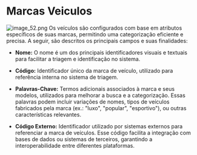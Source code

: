 # Marcas Veiculos

![image_52.png](image_52.png)
Os veículos são configurados com base em atributos específicos de suas marcas, permitindo uma categorização eficiente e precisa. A seguir, são descritos os principais campos e suas finalidades:

- **Nome:** O nome é um dos principais identificadores visuais e textuais para facilitar a triagem e identificação no sistema.

- **Código:** Identificador único da marca de veículo, utilizado para referência interna no sistema de triagem.

- **Palavras-Chave:** Termos adicionais associados à marca e seus modelos, utilizados para melhorar a busca e a categorização. Essas palavras podem incluir variações de nomes, tipos de veículos fabricados pela marca (ex.: "luxo", "popular", "esportivo"), ou outras características relevantes.

- **Código Externo:** Identificador utilizado por sistemas externos para referenciar a marca de veículos. Esse código facilita a integração com bases de dados ou sistemas de terceiros, garantindo a interoperabilidade entre diferentes plataformas.



